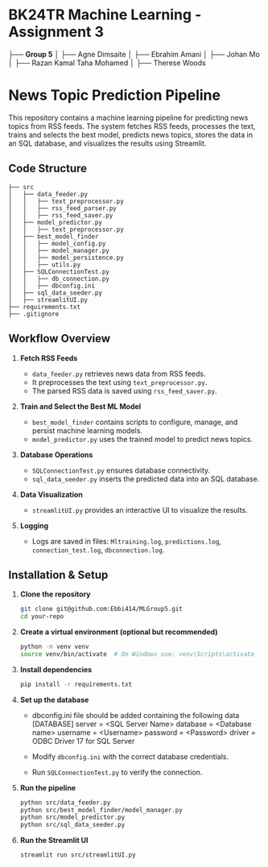 # BK24TR Machine Learning - Assignment 3

├── **Group 5**
│ ├── Agne Dimsaite
│ ├── Ebrahim Amani
│ ├── Johan Mo
│ ├── Razan Kamal Taha Mohamed
│ ├── Therese Woods

# News Topic Prediction Pipeline

This repository contains a machine learning pipeline for predicting news topics from RSS feeds.
The system fetches RSS feeds, processes the text, trains and selects the best model, predicts news topics,
stores the data in an SQL database, and visualizes the results using Streamlit.

## Code Structure

```
├── src
│   ├── data_feeder.py
│   │   ├── text_preprocessor.py
│   │   ├── rss_feed_parser.py
│   │   ├── rss_feed_saver.py
│   ├── model_predictor.py
│   │   ├── text_preprocessor.py
│   ├── best_model_finder
│   │   ├── model_config.py
│   │   ├── model_manager.py
│   │   ├── model_persistence.py
│   │   ├── utils.py
│   ├── SQLConnectionTest.py
│   │   ├── db_connection.py
│   │   ├── dbconfig.ini
│   ├── sql_data_seeder.py
│   ├── streamlitUI.py
├── requirements.txt
├── .gitignore
```

## Workflow Overview

1. **Fetch RSS Feeds**

   - `data_feeder.py` retrieves news data from RSS feeds.
   - It preprocesses the text using `text_preprocessor.py`.
   - The parsed RSS data is saved using `rss_feed_saver.py`.

2. **Train and Select the Best ML Model**

   - `best_model_finder` contains scripts to configure, manage, and persist machine learning models.
   - `model_predictor.py` uses the trained model to predict news topics.

3. **Database Operations**

   - `SQLConnectionTest.py` ensures database connectivity.
   - `sql_data_seeder.py` inserts the predicted data into an SQL database.

4. **Data Visualization**

   - `streamlitUI.py` provides an interactive UI to visualize the results.

5. **Logging**

   - Logs are saved in files: `Mltraining.log`, `predictions.log`, `connection_test.log`, `dbconnection.log`.

## Installation & Setup

1. **Clone the repository**

   ```sh
   git clone git@github.com:Ebbi414/MLGroup5.git
   cd your-repo
   ```

2. **Create a virtual environment (optional but recommended)**

   ```sh
   python -m venv venv
   source venv/bin/activate  # On Windows use: venv\Scripts\activate
   ```

3. **Install dependencies**

   ```sh
   pip install -r requirements.txt
   ```

4. **Set up the database**

   - dbconfig.ini file should be added containing the following data \
      [DATABASE]
     server = \<SQL Server Name>
     database = \<Database name>
     username = \<Username>
     password = \<Password>
     driver = ODBC Driver 17 for SQL Server

   - Modify `dbconfig.ini` with the correct database credentials.
   - Run `SQLConnectionTest.py` to verify the connection.

5. **Run the pipeline**

   ```sh
   python src/data_feeder.py
   python src/best_model_finder/model_manager.py
   python src/model_predictor.py
   python src/sql_data_seeder.py
   ```

6. **Run the Streamlit UI**

   ```sh
   streamlit run src/streamlitUI.py
   ```
